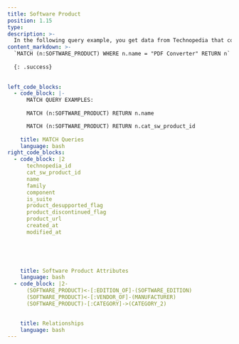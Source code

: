 ```yaml
---
title: Software Product
position: 1.15
type:
description: >-
  In the following query example, you get data from Technopedia that contains PDF Converter in the name of the software product name.
content_markdown: >-
  `MATCH (n:SOFTWARE_PRODUCT) WHERE n.name = "PDF Converter" RETURN n` 
  
  {: .success} 
  
  
left_code_blocks:
  - code_block: |-
      MATCH QUERY EXAMPLES:
      
      MATCH (n:SOFTWARE_PRODUCT) RETURN n.name

      MATCH (n:SOFTWARE_PRODUCT) RETURN n.cat_sw_product_id
      
    title: MATCH Queries
    language: bash
right_code_blocks:
  - code_block: |2
      technopedia_id
      cat_sw_product_id
      name
      family
      component
      is_suite
      product_desupported_flag
      product_discontinued_flag
      product_url
      created_at
      modified_at


      

      
    title: Software Product Attributes
    language: bash
  - code_block: |2-
      (SOFTWARE_PRODUCT)<-[:EDITION_OF]-(SOFTWARE_EDITION)
      (SOFTWARE_PRODUCT)<-[:VENDOR_OF]-(MANUFACTURER)
      (SOFTWARE_PRODUCT)-[:CATEGORY]->(CATEGORY_2)
      

    title: Relationships
    language: bash
---
```


